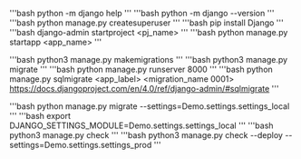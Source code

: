 

'''bash
python -m django help
'''
'''bash
python -m django --version
'''
'''bash
python manage.py createsuperuser
'''
'''bash
pip install Django
'''
'''bash
django-admin startproject <pj_name>
'''
'''bash
python manage.py startapp <app_name>
'''

'''bash
python3 manage.py makemigrations
'''
'''bash
python3 manage.py migrate
'''
'''bash
python manage.py runserver 8000
'''
'''bash
python manage.py sqlmigrate <app_label> <migration_name 0001>
https://docs.djangoproject.com/en/4.0/ref/django-admin/#sqlmigrate
'''

'''bash
python manage.py migrate --settings=Demo.settings.settings_local
'''
'''bash
export DJANGO_SETTINGS_MODULE=Demo.settings.settings_local
'''
'''bash
python3 manage.py check
'''
'''bash
python3 manage.py check --deploy --settings=Demo.settings.settings_prod
'''